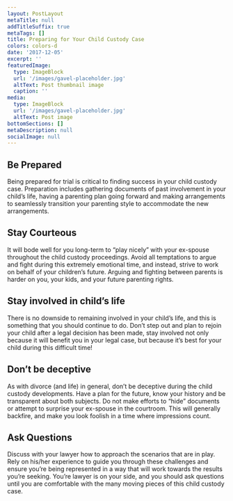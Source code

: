 ```yaml
---
layout: PostLayout
metaTitle: null
addTitleSuffix: true
metaTags: []
title: Preparing for Your Child Custody Case
colors: colors-d
date: '2017-12-05'
excerpt: ''
featuredImage:
  type: ImageBlock
  url: '/images/gavel-placeholder.jpg'
  altText: Post thumbnail image
  caption: ''
media:
  type: ImageBlock
  url: '/images/gavel-placeholder.jpg'
  altText: Post image
bottomSections: []
metaDescription: null
socialImage: null
---
```


## **Be Prepared**

Being prepared for trial is critical to finding success in your child custody case. Preparation includes gathering documents of past involvement in your child’s life, having a parenting plan going forward and making arrangements to seamlessly transition your parenting style to accommodate the new arrangements.

## **Stay Courteous**

It will bode well for you long-term to “play nicely” with your ex-spouse throughout the child custody proceedings. Avoid all temptations to argue and fight during this extremely emotional time, and instead, strive to work on behalf of your children’s future. Arguing and fighting between parents is harder on you, your kids, and your future parenting rights.

## **Stay involved in child’s life**

There is no downside to remaining involved in your child’s life, and this is something that you should continue to do. Don’t step out and plan to rejoin your child after a legal decision has been made, stay involved not only because it will benefit you in your legal case, but because it’s best for your child during this difficult time!

## **Don’t be deceptive**

As with divorce (and life) in general, don’t be deceptive during the child custody developments. Have a plan for the future, know your history and be transparent about both subjects. Do not make efforts to “hide” documents or attempt to surprise your ex-spouse in the courtroom. This will generally backfire, and make you look foolish in a time where impressions count.

## **Ask Questions**

Discuss with your lawyer how to approach the scenarios that are in play. Rely on his/her experience to guide you through these challenges and ensure you’re being represented in a way that will work towards the results you’re seeking. You’re lawyer is on your side, and you should ask questions until you are comfortable with the many moving pieces of this child custody case.
